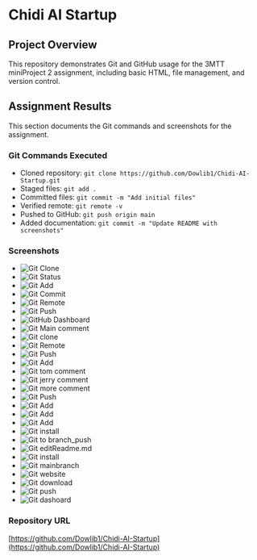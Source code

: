 # Chidi AI Startup

## Project Overview
This repository demonstrates Git and GitHub usage for the 3MTT miniProject 2 assignment, including basic HTML, file management, and version control.

## Assignment Results
This section documents the Git commands and screenshots for the assignment.

### Git Commands Executed
- Cloned repository: `git clone https://github.com/Dowlib1/Chidi-AI-Startup.git`
- Staged files: `git add .`
- Committed files: `git commit -m "Add initial files"`
- Verified remote: `git remote -v`
- Pushed to GitHub: `git push origin main`
- Added documentation: `git commit -m "Update README with screenshots"`

### Screenshots
- ![Git Clone](gitimages/gitclone.png)
- ![Git Status](gitimages/gitStatus.png)
- ![Git Add](gitimages/gitindexhtml.png)
- ![Git Commit](gitimages/gitcomment1.png)
- ![Git Remote](gitimages/gitRemote.png)
- ![Git Push](gitimages/pushorigin.png)
- ![GitHub Dashboard](gitimges/Gitdashboard.png)
- ![Git Main comment](gitimages/Gitcomment1.png)
- ![Git clone](gitimages/gitclone.png)
- ![Git Remote](gitimages/gitRemote.png)
- ![Git Push](gitimages/gitcheckout.png)
- ![Git Add](gitimages/gitindexhtml.png)
- ![Git tom comment](gitimages/gitcomment1.png)
- ![Git jerry comment](gitimages/gitcomment1.png)
- ![Git more comment](gitimages/gitcomment2.png)
- ![Git Push](gitimages/gitcomment3.png)
- ![Git Add](gitimages/gitrepo.png)
- ![Git Add](gitimages/gitrepo2.png)
- ![Git Add](gitimages/gitrepo3.png)
- ![Git install](gitimages/gitinstall.png)
- ![Git to branch_push](gitimages/pushorigin.png)
- ![Git editReadme.md](gitimages/gitcode.png)
- ![Git install](gitimages/installinggit.png)
- ![Git mainbranch](gitimages/gitrpeomain.png)
- ![Git website](gitimages/gitweb.png)
- ![Git download](gitimages/gitdownload.png)
- ![Git push](gitimages/gitposh.png)
- ![Git dashoard](gitimages/GitDashboard.png)

### Repository URL
[https://github.com/Dowlib1/Chidi-AI-Startup](https://github.com/Dowlib1/Chidi-AI-Startup)